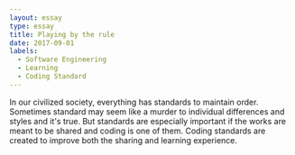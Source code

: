 ```yaml
---
layout: essay
type: essay
title: Playing by the rule
date: 2017-09-01 
labels:
  - Software Engineering
  - Learning
  - Coding Standard
---
```


In our civilized society, everything has standards to maintain order. Sometimes standard may seem like a murder to individual differences and styles and it's true. But standards are especially important if the works are meant to be shared and coding is one of them. Coding standards are created to improve both the sharing and learning experience.
